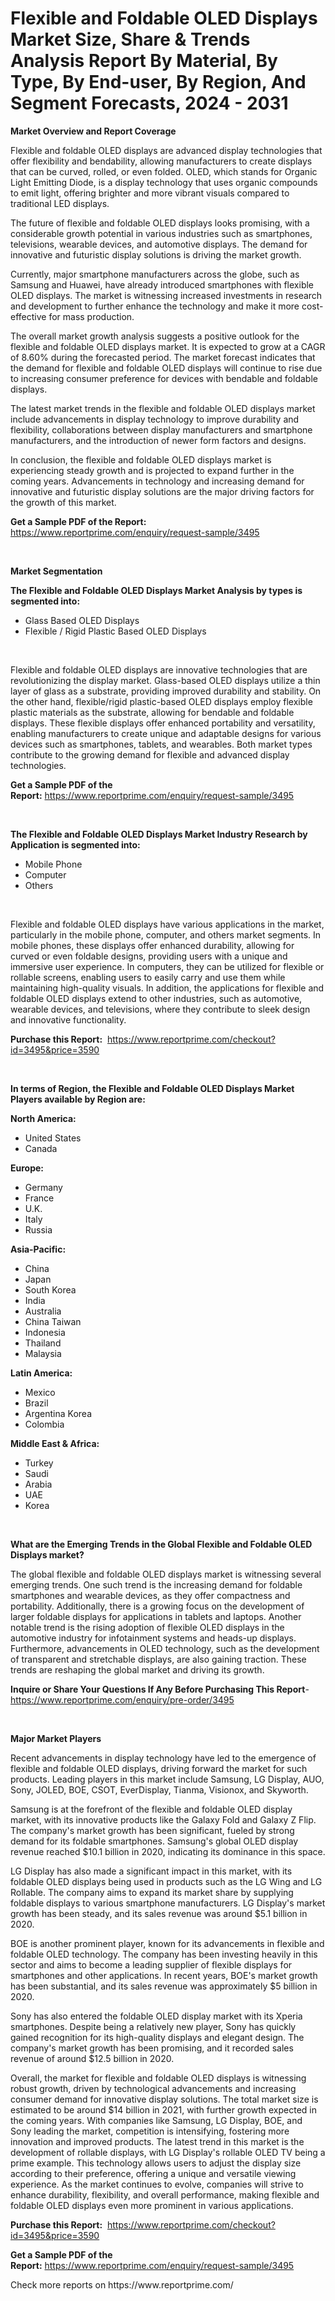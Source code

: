 <p><h1>Flexible and Foldable OLED Displays Market Size, Share & Trends Analysis Report By Material, By Type, By End-user, By Region, And Segment Forecasts, 2024 - 2031</h1></p><p><strong>Market Overview and Report Coverage</strong></p>
<p><p>Flexible and foldable OLED displays are advanced display technologies that offer flexibility and bendability, allowing manufacturers to create displays that can be curved, rolled, or even folded. OLED, which stands for Organic Light Emitting Diode, is a display technology that uses organic compounds to emit light, offering brighter and more vibrant visuals compared to traditional LED displays.</p><p>The future of flexible and foldable OLED displays looks promising, with a considerable growth potential in various industries such as smartphones, televisions, wearable devices, and automotive displays. The demand for innovative and futuristic display solutions is driving the market growth.</p><p>Currently, major smartphone manufacturers across the globe, such as Samsung and Huawei, have already introduced smartphones with flexible OLED displays. The market is witnessing increased investments in research and development to further enhance the technology and make it more cost-effective for mass production.</p><p>The overall market growth analysis suggests a positive outlook for the flexible and foldable OLED displays market. It is expected to grow at a CAGR of 8.60% during the forecasted period. The market forecast indicates that the demand for flexible and foldable OLED displays will continue to rise due to increasing consumer preference for devices with bendable and foldable displays.</p><p>The latest market trends in the flexible and foldable OLED displays market include advancements in display technology to improve durability and flexibility, collaborations between display manufacturers and smartphone manufacturers, and the introduction of newer form factors and designs.</p><p>In conclusion, the flexible and foldable OLED displays market is experiencing steady growth and is projected to expand further in the coming years. Advancements in technology and increasing demand for innovative and futuristic display solutions are the major driving factors for the growth of this market.</p></p>
<p><strong>Get a Sample PDF of the Report:</strong> <a href="https://www.reportprime.com/enquiry/request-sample/3495">https://www.reportprime.com/enquiry/request-sample/3495</a></p>
<p>&nbsp;</p>
<p><strong>Market Segmentation</strong></p>
<p><strong>The Flexible and Foldable OLED Displays Market Analysis by types is segmented into:</strong></p>
<p><ul><li>Glass Based OLED Displays</li><li>Flexible / Rigid Plastic Based OLED Displays</li></ul></p>
<p>&nbsp;</p>
<p><p>Flexible and foldable OLED displays are innovative technologies that are revolutionizing the display market. Glass-based OLED displays utilize a thin layer of glass as a substrate, providing improved durability and stability. On the other hand, flexible/rigid plastic-based OLED displays employ flexible plastic materials as the substrate, allowing for bendable and foldable displays. These flexible displays offer enhanced portability and versatility, enabling manufacturers to create unique and adaptable designs for various devices such as smartphones, tablets, and wearables. Both market types contribute to the growing demand for flexible and advanced display technologies.</p></p>
<p><strong>Get a Sample PDF of the Report:</strong>&nbsp;<a href="https://www.reportprime.com/enquiry/request-sample/3495">https://www.reportprime.com/enquiry/request-sample/3495</a></p>
<p>&nbsp;</p>
<p><strong>The Flexible and Foldable OLED Displays Market Industry Research by Application is segmented into:</strong></p>
<p><ul><li>Mobile Phone</li><li>Computer</li><li>Others</li></ul></p>
<p>&nbsp;</p>
<p><p>Flexible and foldable OLED displays have various applications in the market, particularly in the mobile phone, computer, and others market segments. In mobile phones, these displays offer enhanced durability, allowing for curved or even foldable designs, providing users with a unique and immersive user experience. In computers, they can be utilized for flexible or rollable screens, enabling users to easily carry and use them while maintaining high-quality visuals. In addition, the applications for flexible and foldable OLED displays extend to other industries, such as automotive, wearable devices, and televisions, where they contribute to sleek design and innovative functionality.</p></p>
<p><strong>Purchase this Report:</strong>&nbsp; <a href="https://www.reportprime.com/checkout?id=3495&price=3590">https://www.reportprime.com/checkout?id=3495&price=3590</a></p>
<p>&nbsp;</p>
<p><strong>In terms of Region, the Flexible and Foldable OLED Displays Market Players available by Region are:</strong></p>
<p>
    <p> <strong> North America: </strong>
        <ul>
            <li>United States</li>
            <li>Canada</li>
        </ul>
        </p> 
    <p> <strong> Europe: </strong>
        <ul>
            <li>Germany</li>
            <li>France</li>
            <li>U.K.</li>
            <li>Italy</li>
            <li>Russia</li>
        </ul>
        </p> 
    <p> <strong> Asia-Pacific: </strong>
        <ul>
            <li>China</li>
            <li>Japan</li>
            <li>South Korea</li>
            <li>India</li>
            <li>Australia</li>
            <li>China Taiwan</li>
            <li>Indonesia</li>
            <li>Thailand</li>
            <li>Malaysia</li>
        </ul>
        </p> 
    <p> <strong> Latin America: </strong>
        <ul>
            <li>Mexico</li>
            <li>Brazil</li>
            <li>Argentina Korea</li>
            <li>Colombia</li>
        </ul>
        </p> 
    <p> <strong> Middle East & Africa: </strong>
        <ul>
            <li>Turkey</li>
            <li>Saudi</li>
            <li>Arabia</li>
            <li>UAE</li>
            <li>Korea</li>
        </ul>
    </p>
    </p>
<p>&nbsp;</p>
<p><strong>What are the Emerging Trends in the Global Flexible and Foldable OLED Displays market?</strong></p>
<p><p>The global flexible and foldable OLED displays market is witnessing several emerging trends. One such trend is the increasing demand for foldable smartphones and wearable devices, as they offer compactness and portability. Additionally, there is a growing focus on the development of larger foldable displays for applications in tablets and laptops. Another notable trend is the rising adoption of flexible OLED displays in the automotive industry for infotainment systems and heads-up displays. Furthermore, advancements in OLED technology, such as the development of transparent and stretchable displays, are also gaining traction. These trends are reshaping the global market and driving its growth.</p></p>
<p><strong>Inquire or Share Your Questions If Any Before Purchasing This Report</strong>- <a href="https://www.reportprime.com/enquiry/pre-order/3495">https://www.reportprime.com/enquiry/pre-order/3495</a></p>
<p>&nbsp;</p>
<p><strong>Major Market Players</strong></p>
<p><p>Recent advancements in display technology have led to the emergence of flexible and foldable OLED displays, driving forward the market for such products. Leading players in this market include Samsung, LG Display, AUO, Sony, JOLED, BOE, CSOT, EverDisplay, Tianma, Visionox, and Skyworth. </p><p>Samsung is at the forefront of the flexible and foldable OLED display market, with its innovative products like the Galaxy Fold and Galaxy Z Flip. The company's market growth has been significant, fueled by strong demand for its foldable smartphones. Samsung's global OLED display revenue reached $10.1 billion in 2020, indicating its dominance in this space.</p><p>LG Display has also made a significant impact in this market, with its foldable OLED displays being used in products such as the LG Wing and LG Rollable. The company aims to expand its market share by supplying foldable displays to various smartphone manufacturers. LG Display's market growth has been steady, and its sales revenue was around $5.1 billion in 2020.</p><p>BOE is another prominent player, known for its advancements in flexible and foldable OLED technology. The company has been investing heavily in this sector and aims to become a leading supplier of flexible displays for smartphones and other applications. In recent years, BOE's market growth has been substantial, and its sales revenue was approximately $5 billion in 2020.</p><p>Sony has also entered the foldable OLED display market with its Xperia smartphones. Despite being a relatively new player, Sony has quickly gained recognition for its high-quality displays and elegant design. The company's market growth has been promising, and it recorded sales revenue of around $12.5 billion in 2020.</p><p>Overall, the market for flexible and foldable OLED displays is witnessing robust growth, driven by technological advancements and increasing consumer demand for innovative display solutions. The total market size is estimated to be around $14 billion in 2021, with further growth expected in the coming years. With companies like Samsung, LG Display, BOE, and Sony leading the market, competition is intensifying, fostering more innovation and improved products. The latest trend in this market is the development of rollable displays, with LG Display's rollable OLED TV being a prime example. This technology allows users to adjust the display size according to their preference, offering a unique and versatile viewing experience. As the market continues to evolve, companies will strive to enhance durability, flexibility, and overall performance, making flexible and foldable OLED displays even more prominent in various applications.</p></p>
<p><strong>Purchase this Report:</strong>&nbsp;&nbsp;<a href="https://www.reportprime.com/checkout?id=3495&price=3590">https://www.reportprime.com/checkout?id=3495&price=3590</a></p>
<p></p>
<p><strong>Get a Sample PDF of the Report:</strong>&nbsp;<a href="https://www.reportprime.com/enquiry/request-sample/3495">https://www.reportprime.com/enquiry/request-sample/3495</a></p>
<p>Check more reports on https://www.reportprime.com/</p>
